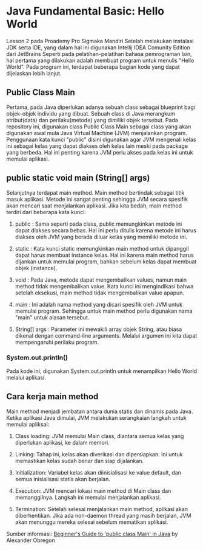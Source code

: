 # Java Fundamental Basic: Hello World
Lesson 2 pada Proademy Pro Sigmaka Mandiri
Setelah melakukan instalasi JDK serta IDE, yang dalam hal ini digunakan Intellij IDEA Comunity Edition dari JetBrains
Seperti pada pelatihan-pelatihan bahasa pemrograman lain, hal pertama yang dilakukan adalah membuat program untuk menulis "Hello World".
Pada program ini, terdapat beberapa bagian kode yang dapat dijelaskan lebih lanjut.

## Public Class Main
Pertama, pada Java diperlukan adanya sebuah class sebagai blueprint bagi objek-objek individu yang dibuat.
Sebuah class di Java merangkum atribut(data) dan perilaku(metode) yang dimiliki objek tersebut.
Pada repository ini, digunakan class Public Class Main sebagai class yang akan digunakan awal mula Java Virtual Machine (JVM) menjalankan program.
Penggunaan kata kunci "public" disini digunakan agar JVM mengenali kelas ini sebagai kelas yang dapat diakses oleh kelas lain meski pada package yang berbeda.
Hal ini penting karena JVM perlu akses pada kelas ini untuk memulai aplikasi.

## public static void main (String[] args)
Selanjutnya terdapat main method. Main method bertindak sebagai titik masuk aplikasi.
Metode ini sangat penting sehingga JVM secara spesifik akan mencari saat menjalankan aplikasi.
Jika kita bedah, main method terdiri dari beberapa kata kunci:

1. public : 
Sama seperti pada class, public memungkinkan metode ini dapat diakses secara bebas.
Hal ini perlu ditulis karena metode ini harus diakses oleh JVM yang berada diluar kelas yang memiliki metode ini.

2. static :
Kata kunci static memungkinkan main method untuk dipanggil dapat harus membuat instance kelas.
Hal ini karena main method harus dijankan untuk memulai program, bahkan sebelum kelas dapat membuat objek (instance).

3. void :
Pada Java, metode dapat mengembalikan values, namun main method tidak mengembalikan value.
Kata kunci ini mengindikasi bahwa setelah eksekusi, main method tidak mengembalikan value apapun.

4. main :
Ini adalah nama method yang dicari spesifik oleh JVM untuk memulai program.
Sehingga untuk main method perlu digunakan nama "main" untuk alasan tersebut.

5. String[] args :
Parameter ini mewakili array objek String, atau biasa dikenal dengan command-line arguments.
Melalui argumen ini kita dapat mempengaruhi perilaku program.

### System.out.println()
Pada kode ini, digunakan System.out.println untuk menampilkan Hello World melalui aplikasi.

## Cara kerja main method
Main method menjadi jembatan antara dunia statis dan dinamis pada Java.
Ketika aplikasi Java dimulai, JVM melakukan serangkaian langkah untuk memulai apliksai:

1. Class loading:
JVM memulai Main class, diantara semua kelas yang diperlukan aplikasi, ke dalam memori.

2. Linking:
Tahap ini, kelas akan diverikasi dan dipersiapkan.
Ini untuk memastikan kelas sudah benar dan siap dijalankan.

3. Initialization:
Variabel kelas akan diinisialisasi ke value default, dan semua inisialisasi statis akan berjalan.

4. Execution:
JVM mencari lokasi main method di Main class dan memanggilnya. Langkah ini memulai menjalankan aplikasi.

5. Termination:
Setelah selesai menjalankan main method, aplikasi akan diberhentikan.
Jika ada non-daemon thread yang masih berjalan, JVM akan menunggu mereka selesai sebelum mematikan aplikasi.

Sumber informasi:
[Beginner's Guide to 'public class Main' in Java](https://medium.com/@AlexanderObregon/beginners-guide-to-public-class-main-in-java-c6dc45e1b6af) by Alexander Obregon
